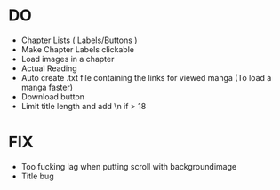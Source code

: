 # DO
* Chapter Lists ( Labels/Buttons )
* Make Chapter Labels clickable
* Load images in a chapter
* Actual Reading
* Auto create .txt file containing the links for viewed manga (To load a manga faster)
* Download button
* Limit title length and add \n if > 18
# FIX
* Too fucking lag when putting scroll with backgroundimage
* Title bug


